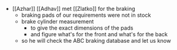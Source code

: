 - [[Azhar]] [[Adhav]] met [[Zlatko]] for the braking
	- braking pads of our requirements were not in stock
	- brake cylinder measurement
		- to give the exact dimensions of the pads
		- and figure what's for the front and what's for the back
	- so he will check the ABC braking database and let us know